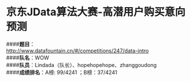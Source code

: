 京东JData算法大赛-高潜用户购买意向预测
===
####**题目**：<br><http://www.datafountain.cn/#/competitions/247/data-intro><br>
####**队名**：WOW<br>
####**队员**：Lindada（队长）、hopehopehope、zhanggoudong<br>
####**成绩排名**：A榜:	99/4241	；B榜：37/4241<br>

